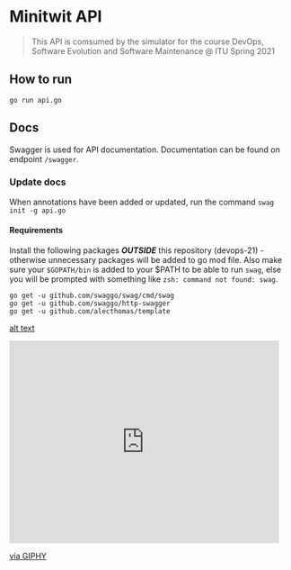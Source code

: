 # Minitwit API

> This API is comsumed by the simulator for the course DevOps, Software Evolution and Software Maintenance @ ITU Spring 2021

## How to run

```
go run api.go
```

## Docs

Swagger is used for API documentation. Documentation can be found on endpoint `/swagger`.

### Update docs

When annotations have been added or updated, run the command ```swag init -g api.go```

#### Requirements
Install the following packages ___OUTSIDE___ this repository (devops-21) - otherwise unnecessary packages will be added to go mod file. Also make sure your `$GOPATH/bin` is added to your $PATH to be able to run `swag`, else you will be prompted with something like `zsh: command not found: swag`.
```
go get -u github.com/swaggo/swag/cmd/swag
go get -u github.com/swaggo/http-swagger
go get -u github.com/alecthomas/template
```
[alt text](https://giphy.com/embed/L12g7V0J62bf2)
<iframe src="https://giphy.com/embed/L12g7V0J62bf2" width="480" height="360" frameBorder="0" class="giphy-embed" allowFullScreen></iframe><p><a href="https://giphy.com/gifs/dancing-wtf-swag-L12g7V0J62bf2">via GIPHY</a></p>
